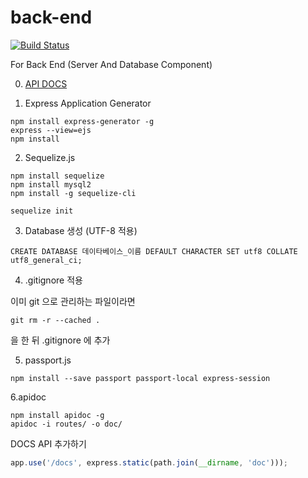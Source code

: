 # back-end
[![Build Status](http://kntrip.me:8080/buildStatus/icon?job=kn-trip-back-end)](http://kntrip.me:8080/job/kn-trip-back-end/)

For Back End (Server And Database Component)

0. [API DOCS](http://kntrip.me:8000/docs)

1. Express Application Generator
```shell script
npm install express-generator -g
express --view=ejs
npm install
```

2. Sequelize.js
```shell script
npm install sequelize
npm install mysql2
npm install -g sequelize-cli

sequelize init
```

3. Database 생성 (UTF-8 적용)
```
CREATE DATABASE 데이타베이스_이름 DEFAULT CHARACTER SET utf8 COLLATE utf8_general_ci;
```

4. .gitignore 적용

이미 git 으로 관리하는 파일이라면
```shell script
git rm -r --cached .
```
을 한 뒤 .gitignore 에 추가

5. passport.js
```shell script
npm install --save passport passport-local express-session
```

6.apidoc
```shell script
npm install apidoc -g
apidoc -i routes/ -o doc/
```
DOCS API 추가하기
```javascript
app.use('/docs', express.static(path.join(__dirname, 'doc')));
```